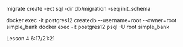 migrate create -ext sql -dir db/migration -seq init_schema

docker exec -it postgres12 createdb --username=root --owner=root simple_bank
docker exec -it postgres12 psql -U root simple_bank

Lesson 4   6:17/21:21
